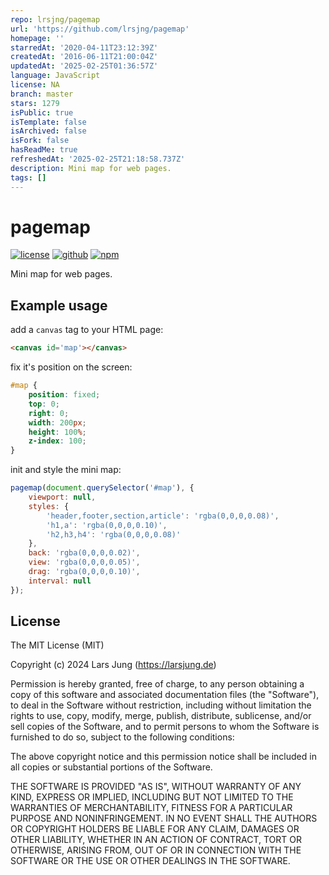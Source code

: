 ```yaml
---
repo: lrsjng/pagemap
url: 'https://github.com/lrsjng/pagemap'
homepage: ''
starredAt: '2020-04-11T23:12:39Z'
createdAt: '2016-06-11T21:00:04Z'
updatedAt: '2025-02-25T01:36:57Z'
language: JavaScript
license: NA
branch: master
stars: 1279
isPublic: true
isTemplate: false
isArchived: false
isFork: false
hasReadMe: true
refreshedAt: '2025-02-25T21:18:58.737Z'
description: Mini map for web pages.
tags: []
---
```


# pagemap

[![license][license-img]][github] [![github][github-img]][github] [![npm][npm-img]][npm]  

Mini map for web pages.


## Example usage

add a `canvas` tag to your HTML page:
```html
<canvas id='map'></canvas>
```

fix it's position on the screen:
```css
#map {
    position: fixed;
    top: 0;
    right: 0;
    width: 200px;
    height: 100%;
    z-index: 100;
}
```

init and style the mini map:
```js
pagemap(document.querySelector('#map'), {
    viewport: null,
    styles: {
        'header,footer,section,article': 'rgba(0,0,0,0.08)',
        'h1,a': 'rgba(0,0,0,0.10)',
        'h2,h3,h4': 'rgba(0,0,0,0.08)'
    },
    back: 'rgba(0,0,0,0.02)',
    view: 'rgba(0,0,0,0.05)',
    drag: 'rgba(0,0,0,0.10)',
    interval: null
});
```


## License
The MIT License (MIT)

Copyright (c) 2024 Lars Jung (https://larsjung.de)

Permission is hereby granted, free of charge, to any person obtaining a copy
of this software and associated documentation files (the "Software"), to deal
in the Software without restriction, including without limitation the rights
to use, copy, modify, merge, publish, distribute, sublicense, and/or sell
copies of the Software, and to permit persons to whom the Software is
furnished to do so, subject to the following conditions:

The above copyright notice and this permission notice shall be included in
all copies or substantial portions of the Software.

THE SOFTWARE IS PROVIDED "AS IS", WITHOUT WARRANTY OF ANY KIND, EXPRESS OR
IMPLIED, INCLUDING BUT NOT LIMITED TO THE WARRANTIES OF MERCHANTABILITY,
FITNESS FOR A PARTICULAR PURPOSE AND NONINFRINGEMENT. IN NO EVENT SHALL THE
AUTHORS OR COPYRIGHT HOLDERS BE LIABLE FOR ANY CLAIM, DAMAGES OR OTHER
LIABILITY, WHETHER IN AN ACTION OF CONTRACT, TORT OR OTHERWISE, ARISING FROM,
OUT OF OR IN CONNECTION WITH THE SOFTWARE OR THE USE OR OTHER DEALINGS IN
THE SOFTWARE.


[github]: https://github.com/lrsjng/pagemap
[npm]: https://www.npmjs.org/package/pagemap

[license-img]: https://img.shields.io/badge/license-MIT-a0a060.svg?style=flat-square
[github-img]: https://img.shields.io/badge/github-lrsjng/pagemap-a0a060.svg?style=flat-square
[npm-img]: https://img.shields.io/badge/npm-pagemap-a0a060.svg?style=flat-square
